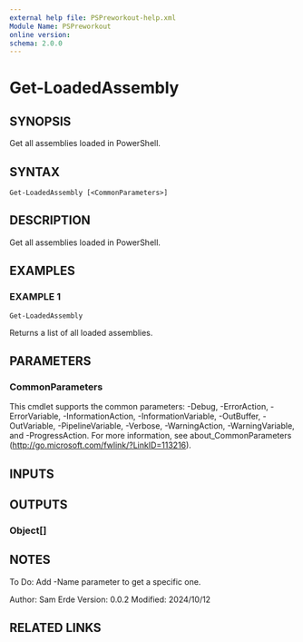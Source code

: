 ```yaml
---
external help file: PSPreworkout-help.xml
Module Name: PSPreworkout
online version:
schema: 2.0.0
---
```


# Get-LoadedAssembly

## SYNOPSIS

Get all assemblies loaded in PowerShell.

## SYNTAX

```
Get-LoadedAssembly [<CommonParameters>]
```

## DESCRIPTION

Get all assemblies loaded in PowerShell.

## EXAMPLES

### EXAMPLE 1

```
Get-LoadedAssembly
```

Returns a list of all loaded assemblies.

## PARAMETERS

### CommonParameters

This cmdlet supports the common parameters: -Debug, -ErrorAction, -ErrorVariable, -InformationAction, -InformationVariable, -OutBuffer, -OutVariable, -PipelineVariable, -Verbose, -WarningAction, -WarningVariable, and -ProgressAction.
For more information, see about_CommonParameters (http://go.microsoft.com/fwlink/?LinkID=113216).

## INPUTS

## OUTPUTS

### Object[]

## NOTES

To Do: Add -Name parameter to get a specific one.

Author: Sam Erde
Version: 0.0.2
Modified: 2024/10/12

## RELATED LINKS

